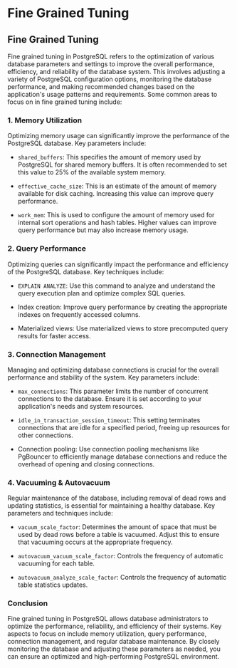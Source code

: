 # Fine Grained Tuning

## Fine Grained Tuning

Fine grained tuning in PostgreSQL refers to the optimization of various database parameters and settings to improve the overall performance, efficiency, and reliability of the database system. This involves adjusting a variety of PostgreSQL configuration options, monitoring the database performance, and making recommended changes based on the application's usage patterns and requirements. Some common areas to focus on in fine grained tuning include:

### 1. Memory Utilization

Optimizing memory usage can significantly improve the performance of the PostgreSQL database. Key parameters include:

- `shared_buffers`: This specifies the amount of memory used by PostgreSQL for shared memory buffers. It is often recommended to set this value to 25% of the available system memory.

- `effective_cache_size`: This is an estimate of the amount of memory available for disk caching. Increasing this value can improve query performance.

- `work_mem`: This is used to configure the amount of memory used for internal sort operations and hash tables. Higher values can improve query performance but may also increase memory usage.

### 2. Query Performance

Optimizing queries can significantly impact the performance and efficiency of the PostgreSQL database. Key techniques include:

- `EXPLAIN ANALYZE`: Use this command to analyze and understand the query execution plan and optimize complex SQL queries.

- Index creation: Improve query performance by creating the appropriate indexes on frequently accessed columns.

- Materialized views: Use materialized views to store precomputed query results for faster access.

### 3. Connection Management

Managing and optimizing database connections is crucial for the overall performance and stability of the system. Key parameters include:

- `max_connections`: This parameter limits the number of concurrent connections to the database. Ensure it is set according to your application's needs and system resources.

- `idle_in_transaction_session_timeout`: This setting terminates connections that are idle for a specified period, freeing up resources for other connections.

- Connection pooling: Use connection pooling mechanisms like PgBouncer to efficiently manage database connections and reduce the overhead of opening and closing connections.

### 4. Vacuuming & Autovacuum

Regular maintenance of the database, including removal of dead rows and updating statistics, is essential for maintaining a healthy database. Key parameters and techniques include:

- `vacuum_scale_factor`: Determines the amount of space that must be used by dead rows before a table is vacuumed. Adjust this to ensure that vacuuming occurs at the appropriate frequency.

- `autovacuum_vacuum_scale_factor`: Controls the frequency of automatic vacuuming for each table.

- `autovacuum_analyze_scale_factor`: Controls the frequency of automatic table statistics updates.

### Conclusion

Fine grained tuning in PostgreSQL allows database administrators to optimize the performance, reliability, and efficiency of their systems. Key aspects to focus on include memory utilization, query performance, connection management, and regular database maintenance. By closely monitoring the database and adjusting these parameters as needed, you can ensure an optimized and high-performing PostgreSQL environment.
